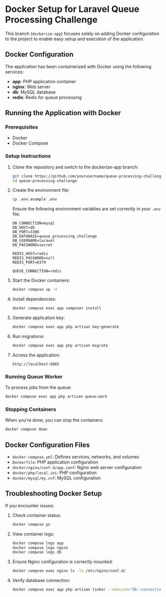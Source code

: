 
# Docker Setup for Laravel Queue Processing Challenge

This branch (`dockerize-app`) focuses solely on adding Docker configuration to the project to enable easy setup and execution of the application.

## Docker Configuration

The application has been containerized with Docker using the following services:
- **app**: PHP application container
- **nginx**: Web server
- **db**: MySQL database
- **redis**: Redis for queue processing

## Running the Application with Docker

### Prerequisites

- Docker
- Docker Compose

### Setup Instructions

1. Clone the repository and switch to the dockerize-app branch:
   ```bash
   git clone https://github.com/yourusername/queue-processing-challenge.git
   cd queue-processing-challenge
   ```

2. Create the environment file:
   ```bash
   cp .env.example .env
   ```

   Ensure the following environment variables are set correctly in your `.env` file:
   ```
   DB_CONNECTION=mysql
   DB_HOST=db
   DB_PORT=3306
   DB_DATABASE=queue_processing_challenge
   DB_USERNAME=laravel
   DB_PASSWORD=secret

   REDIS_HOST=redis
   REDIS_PASSWORD=null
   REDIS_PORT=6379
   
   QUEUE_CONNECTION=redis
   ```

3. Start the Docker containers:
   ```bash
   docker compose up -d
   ```

4. Install dependencies:
   ```bash
   docker compose exec app composer install
   ```

5. Generate application key:
   ```bash
   docker compose exec app php artisan key:generate
   ```

6. Run migrations:
   ```bash
   docker compose exec app php artisan migrate
   ```

7. Access the application:
   ```
   http://localhost:8082
   ```

### Running Queue Worker

To process jobs from the queue:

```bash
docker compose exec app php artisan queue:work
```

### Stopping Containers

When you're done, you can stop the containers:

```bash
docker compose down
```

## Docker Configuration Files

- `docker-compose.yml`: Defines services, networks, and volumes
- `Dockerfile`: PHP application configuration
- `docker/nginx/conf.d/app.conf`: Nginx web server configuration
- `docker/php/local.ini`: PHP configuration
- `docker/mysql/my.cnf`: MySQL configuration

## Troubleshooting Docker Setup

If you encounter issues:

1. Check container status:
   ```bash
   docker compose ps
   ```

2. View container logs:
   ```bash
   docker compose logs app
   docker compose logs nginx
   docker compose logs db
   ```

3. Ensure Nginx configuration is correctly mounted:
   ```bash
   docker compose exec nginx ls -la /etc/nginx/conf.d/
   ```

4. Verify database connection:
   ```bash
   docker compose exec app php artisan tinker --execute="DB::connection()->getPdo();"
   ```
